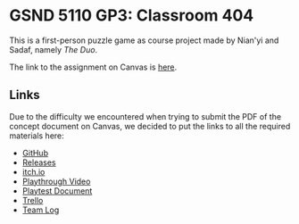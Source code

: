 # GSND 5110 GP3: Classroom 404

This is a first-person puzzle game as course project made by Nian'yi and Sadaf, namely _The Duo_.

The link to the assignment on Canvas is [here](https://northeastern.instructure.com/courses/193724/assignments/2369569).

## Links

Due to the difficulty we encountered when trying to submit the PDF of the concept document on Canvas, we decided to put the links to all the required materials here:

- [GitHub](https://github.com/Nianyi-GSND-Projects/GSND-5110-GP3)
- [Releases](https://github.com/Nianyi-GSND-Projects/GSND-5110-GP3/releases)
- [itch.io](https://nianyi-wang.itch.io/classroom-404)
- [Playthrough Video](https://www.youtube.com/watch?v=8zsTWFdrohA)
- [Playtest Document](https://github.com/Nianyi-GSND-Projects/GSND-5110-GP3/blob/master/Playtest%20Doc/Playtest%20Doc.pdf)
- [Trello](https://trello.com/invite/b/672edd5f7abed9fb9f9fa34c/ATTI5d6206837aa4d4bc65d880d861dc1842BA71A0AA/gsnd-5110-gp3-the-duo)
- [Team Log](https://github.com/Nianyi-GSND-Projects/GSND-5110-GP3/blob/master/Team%20Log/Team%20Log.md)